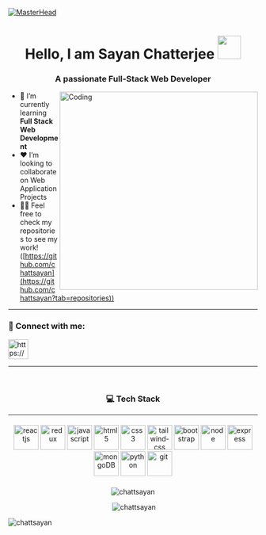 [![MasterHead](https://user-images.githubusercontent.com/80781196/190216139-7697aa5a-c9a0-4bd6-80bf-3aca76a2e1c8.gif)](https://chattsayan.io)

<h1 align="center">
  Hello, I am Sayan Chatterjee 
  <img src="https://cdn.pixabay.com/animation/2023/05/25/09/35/09-35-39-25_512.gif" width="47">
</h1> 

<h3 align="center">A passionate Full-Stack Web Developer</h3>

<img align="right" alt="Coding" width="400" src="https://media4.giphy.com/media/v1.Y2lkPTc5MGI3NjExZ3h6cm5weTIxeGRkMDlpdDY0YWhoNDRmdWphemhtM2x0aG4yc3lqdiZlcD12MV9naWZzX3NlYXJjaCZjdD1n/26tn33aiTi1jkl6H6/200.webp">

- 🌱 I’m currently learning **Full Stack Web Development**
- ❤️ I’m looking to collaborate on Web Application Projects
- 👨‍💻 Feel free to check my repositories to see my work! ([https://github.com/chattsayan](https://github.com/chattsayan?tab=repositories))

---

### 💬 Connect with me:

<p align="left">
  <a href="https://linkedin.com/in/sayan-c07/" target="blank">
    <img align="center" src="https://www.svgrepo.com/show/448234/linkedin.svg" alt="https://www.linkedin.com/in/sayan-c07/" height="40" /></a>
</p>

---



<br/>

<h3 align="center">💻 Tech Stack</h3>
<hr/>

<p align="center" style="margin: 20px 0; gap: 5px;"> 
  <img src="https://www.svgrepo.com/show/354259/react.svg" alt="reactjs" height="50"/>
  <img src="https://www.svgrepo.com/show/452093/redux.svg" alt="redux" height="50"/>
  <img src="https://www.svgrepo.com/show/353925/javascript.svg" alt="javascript" height="50"/> 
  <img src="https://www.svgrepo.com/show/373669/html.svg" alt="html5" height="50"/>
  <img src="https://www.svgrepo.com/show/373535/css.svg" alt="css3" height="50"/> 
  <img src="https://www.svgrepo.com/show/374118/tailwind.svg" alt="tailwind-css" height="50"/> 
  <img src="https://www.svgrepo.com/show/378490/bootstrap-fill.svg" alt="bootstrap" height="50"/> 
  <img src="https://www.svgrepo.com/show/452075/node-js.svg" alt="node" height="50" />
  <img src="https://www.svgrepo.com/show/330398/express.svg" alt="express" height="50" />
  <img src="https://www.svgrepo.com/show/331488/mongodb.svg" alt="mongoDB" height="50" />
  <img src="https://www.svgrepo.com/show/452091/python.svg" alt="python" height="50"/> 
  <img src="https://www.svgrepo.com/show/452210/git.svg" alt="git" height="50"/> 
</p>


<div align="center">
  <p><img src="https://github-readme-stats.vercel.app/api?username=chattsayan&show_icons=true&locale=en" alt="chattsayan" /></p>
  <p>&nbsp;<img src="https://github-readme-stats.vercel.app/api/top-langs?username=chattsayan&show_icons=true&locale=en&layout=compact" alt="chattsayan" /></p>
</div>

<p> <img align="left" src="https://komarev.com/ghpvc/?username=chattsayan&label=Profile%20views&color=0e75b6&style=flat" alt="chattsayan" /> </p></br></br>
<img src="https://github.com/user-attachments/assets/ea73178c-fa74-4da5-88eb-999a325b0559" alt="" />
